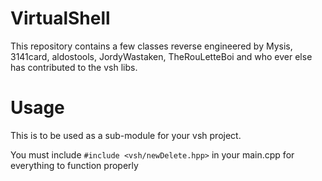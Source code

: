 # VirtualShell

This repository contains a few classes reverse engineered by Mysis, 3141card, aldostools, JordyWastaken, TheRouLetteBoi and who ever else has contributed to the vsh libs.

# Usage

This is to be used as a sub-module for your vsh project.

You must include `#include <vsh/newDelete.hpp>` in your main.cpp for everything to function properly
